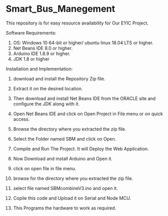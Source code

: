 # Smart_Bus_Manegement
This repository is for easy resource availability for Our EYIC Project.

Software Requirements:
  1. OS: Windows 10 64-bit or higher/ ubuntu linux 18.04 LTS or higher.
  2. Net Beans IDE 8.0 or higher.
  3. Arduino IDE 1.8.9 or higher.
  4. JDK 1.8 or higher

Installation and Implementation:
  1. download and install the Repository Zip file.
  2. Extract it on the desired location.
  3. Then download and install Net Beans IDE from the ORACLE site and configure the JDK along with it.
  4. Open Net Beans IDE and click on Open Project in File menu or on quick access.
  5. Browse the directory where you extracted the zip file.
  6. Select the Folder named SBM and click on Open.
  7. Compile and Run The Project. It will Deploy the Web Application.
  
  8. Now Download and install Arduino and Open it.
  9. click on open file in file menu.
  10. browse for the directory where you extracted the zip file.
  11. select file named SBMcombineV3.ino and open it.
  12. Copile this code and Upload it on Serial and Node MCU.
  13. This Programs the hardware to work as required.
